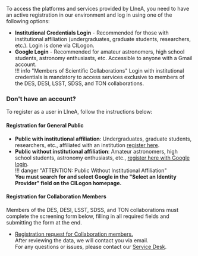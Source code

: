 To access the platforms and services provided by LIneA, you need to have an active registration in our environment and log in using one of the following options:
* **Institutional Credentials Login** - Recommended for those with institutional affiliation (undergraduates, graduate students, researchers, etc.). Login is done via CILogon.
* **Google Login** - Recommended for amateur astronomers, high school students, astronomy enthusiasts, etc. Accessible to anyone with a Gmail account.  
!!! info "Members of Scientific Collaborations"
    Login with institutional credentials is mandatory to access services exclusive to members of the DES, DESI, LSST, SDSS, and TON collaborations.

### Don't have an account?
To register as a user in LIneA, follow the instructions below:  
#### Registration for General Public  
- **Public with institutional affiliation**: Undergraduates, graduate students, researchers, etc., affiliated with an institution [register here](https://register.linea.org.br/registry/co_petitions/start/coef:155).  
- **Public without institutional affiliation**: Amateur astronomers, high school students, astronomy enthusiasts, etc., [register here with Google login](https://register.linea.org.br/registry/co_petitions/start/coef:155). <br>
!!! danger "ATTENTION: Public Without Institutional Affiliation"  
    **You must search for and select Google in the "Select an Identity Provider" field on the CILogon homepage.**  

#### Registration for Collaboration Members  
Members of the DES, DESI, LSST, SDSS, and TON collaborations must complete the screening form below, filling in all required fields and submitting the form at the end.  
- [Registration request for Collaboration members.](https://docs.google.com/forms/d/e/1FAIpQLScQuUTV7Wc-C10gWNcznorbW5mOQlGkFAXUikd0R7JzsdgSfQ/viewform)  
After reviewing the data, we will contact you via email.  
For any questions or issues, please contact our [Service Desk](https://docs.linea.org.br/suporte.html).  
